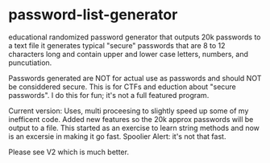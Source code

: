 # password-list-generator
educational randomized password generator that outputs 20k passwords to a text file
it generates typical "secure" passwords that are 8 to 12 characters long and contain
upper and lower case letters, numbers, and puncutiation. 

Passwords generated are NOT for actual use as passwords and should NOT be considdered secure. 
This is for CTFs and eduction about "secure passwords". 
I do this for fun; it's not a full featured program.

Current version:
Uses, multi proceesing to slightly speed up some of my inefficent code.
Added new features so the 20k approx passwords will be output to a file.
This started as an exercise to learn string methods and now is an excersie in making it go fast.
Spoolier Alert: it's not that fast. 

Please see V2 which is much better. 
